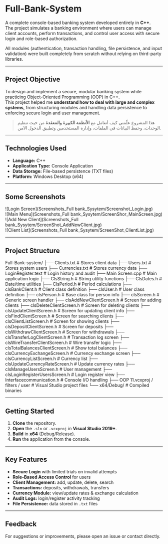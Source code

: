 # Full-Bank-System

A complete console-based banking system developed entirely in **C++**.  
The project simulates a banking environment where users can manage client accounts, perform transactions, and control user access with secure login and role-based authorization.

All modules (authentication, transaction handling, file persistence, and input validation) were built completely from scratch without relying on third-party libraries.

---

## Project Objective
To design and implement a secure, modular banking system while practicing Object-Oriented Programming (OOP) in C++.  
This project helped me **understand how to deal with large and complex systems**, from structuring modules and handling data persistence to enforcing secure login and user management.

>هذا المشروع علّمني كيف أتعامل مع **الأنظمة الكبيرة والمعقدة** من حيث تنظيم الوحدات، وحفظ البيانات في الملفات، وإدارة المستخدمين وتطبيق الدخول الآمن.

---

## Technologies Used
- **Language:** C++  
- **Application Type:** Console Application  
- **Data Storage:** File-based persistence (TXT files)  
- **Platform:** Windows Desktop (x64)

---
## Some Screenshots

![Login Screen](Screenshots_Full bank_Sysytem/Screenshot_Login.jpg)  
![Main Menu](Screenshots_Full bank_Sysytem/ScreenShor_MainScreen.jpg)  
![Add New Client](Screenshots_Full bank_Sysytem/ScreenShot_AddNewClient.jpg)  
![Client List](Screenshots_Full bank_Sysytem/ScreenShot_ClientList.jpg)  

---

## Project Structure
Full-Bank-system/
├── Clients.txt # Stores client data
├── Users.txt # Stores system users
├── Currencies.txt # Stores currency data
├── LoginRegister.text # Login history and audit
├── Main Screen.cpp # Main application logic
├── ClsString.h # String utility functions
├── ClsDates.h # Date/time utilities
├── ClsPeriod.h # Period calculations
├── clsBankClient.h # Client class definition
├── clsUser.h # User class definition
├── clsPerson.h # Base class for person info
├── clsScreen.h # Generic screen handler
├── clsAddNewClientScreen.h # Screen for adding clients
├── clsDeleteClientScreen.h # Screen for deleting clients
├── clsUpdateClientScreen.h # Screen for updating client info
├── clsFindClientScreen.h # Screen for searching clients
├── clsClientListScreen.h # Screen for showing clients
├── clsDepositClientScreen.h # Screen for deposits
├── clsWithdrawClientScreen.h # Screen for withdrawals
├── clsTransferLogClientScreen.h # Transaction log screen
├── clsWireTransferClientScreen.h # Wire transfer logic
├── clsTotalBalancesClientScreen.h # Show total balances
├── clsCurrencyExchangeScreen.h # Currency exchange screen
├── clsCurrencyListScreen.h # Currency list
├── clsUpdateCurrencyRateScreen.h # Update currency rates
├── clsManageUsersScreen.h # User management
├── clsLoginRegisterUsersScreen.h # Login register view
├── Interfacecommunication.h # Console I/O handling
├── OOP 11.vcxproj / filters / user # Visual Studio project files
└── x64/Debug/ # Compiled binaries

---

## Getting Started
1. **Clone** the repository.  
2. **Open** the `.sln` or `.vcxproj` in **Visual Studio 2019+**.  
3. **Build** in **x64** (Debug/Release).  
4. **Run** the application from the console.

---

## Key Features
- **Secure Login** with limited trials on invalid attempts  
- **Role-Based Access Control** for users  
- **Client Management:** add, update, delete, search  
- **Transactions:** deposits, withdrawals, transfers  
- **Currency Module:** view/update rates & exchange calculation  
- **Audit Logs:** login/register activity tracking  
- **File Persistence:** data stored in `.txt` files

---

## Feedback
For suggestions or improvements, please open an issue or contact directly.
